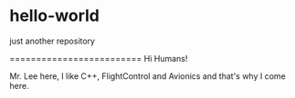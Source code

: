 # hello-world
just another repository

=========================
Hi Humans!

Mr. Lee here, I like C++, FlightControl and Avionics and that's why I come here.
